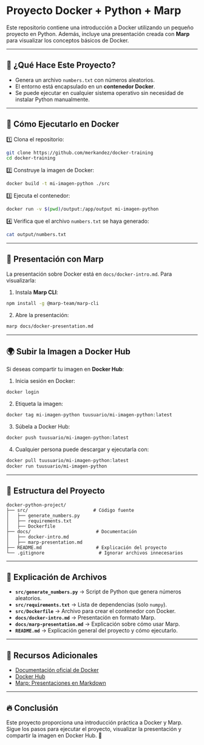 # Proyecto Docker + Python + Marp

Este repositorio contiene una introducción a Docker utilizando un pequeño proyecto en Python.
Además, incluye una presentación creada con **Marp** para visualizar los conceptos básicos de Docker.

---

## 📌 ¿Qué Hace Este Proyecto?

- Genera un archivo `numbers.txt` con números aleatorios.
- El entorno está encapsulado en un **contenedor Docker**.
- Se puede ejecutar en cualquier sistema operativo sin necesidad de instalar Python manualmente.

---

## 🚀 Cómo Ejecutarlo en Docker

1️⃣ Clona el repositorio:
```bash
git clone https://github.com/merkandez/docker-training
cd docker-training
```

2️⃣ Construye la imagen de Docker:
```bash
docker build -t mi-imagen-python ./src
```

3️⃣ Ejecuta el contenedor:
```bash
docker run -v $(pwd)/output:/app/output mi-imagen-python
```

4️⃣ Verifica que el archivo `numbers.txt` se haya generado:
```bash
cat output/numbers.txt
```

---

## 📖 Presentación con Marp

La presentación sobre Docker está en `docs/docker-intro.md`. Para visualizarla:

1. Instala **Marp CLI**:
```bash
npm install -g @marp-team/marp-cli
```
2. Abre la presentación:
```bash
marp docs/docker-presentation.md
```

---

## 🌍 Subir la Imagen a Docker Hub

Si deseas compartir tu imagen en **Docker Hub**:

1. Inicia sesión en Docker:
```bash
docker login
```
2. Etiqueta la imagen:
```bash
docker tag mi-imagen-python tuusuario/mi-imagen-python:latest
```
3. Súbela a Docker Hub:
```bash
docker push tuusuario/mi-imagen-python:latest
```
4. Cualquier persona puede descargar y ejecutarla con:
```bash
docker pull tuusuario/mi-imagen-python:latest
docker run tuusuario/mi-imagen-python
```

---

## 📂 Estructura del Proyecto

```
docker-python-project/
├── src/                        # Código fuente
│   ├── generate_numbers.py
│   ├── requirements.txt
│   ├── Dockerfile
├── docs/                        # Documentación
│   ├── docker-intro.md
│   ├── marp-presentation.md
├── README.md                    # Explicación del proyecto
└── .gitignore                    # Ignorar archivos innecesarios
```

---

## 📂 Explicación de Archivos

- **`src/generate_numbers.py`** → Script de Python que genera números aleatorios.
- **`src/requirements.txt`** → Lista de dependencias (solo `numpy`).
- **`src/Dockerfile`** → Archivo para crear el contenedor con Docker.
- **`docs/docker-intro.md`** → Presentación en formato Marp.
- **`docs/marp-presentation.md`** → Explicación sobre cómo usar Marp.
- **`README.md`** → Explicación general del proyecto y cómo ejecutarlo.


---

## 📖 Recursos Adicionales

- [Documentación oficial de Docker](https://docs.docker.com/)
- [Docker Hub](https://hub.docker.com/)
- [Marp: Presentaciones en Markdown](https://marp.app/)

---

## 🔥 Conclusión

Este proyecto proporciona una introducción práctica a Docker y Marp.
Sigue los pasos para ejecutar el proyecto, visualizar la presentación y compartir la imagen en Docker Hub. 🚀

